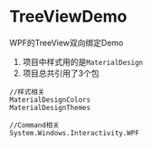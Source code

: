 # TreeViewDemo
WPF的TreeView双向绑定Demo

1. 项目中样式用的是<code>MaterialDesign</code>
2. 项目总共引用了3个包
```
//样式相关
MaterialDesignColors
MaterialDesignThemes

//Command相关
System.Windows.Interactivity.WPF
```
